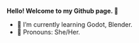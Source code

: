 **Hello! Welcome to my Github page. 🤎**

- 🌱 I’m currently learning Godot, Blender.
- 🎀 Pronouns: She/Her.

<!--
**golden-fox07/golden-fox07** is a ✨ _special_ ✨ repository because its `README.md` (this file) appears on your GitHub profile.

Here are some ideas to get you started:

- 🔭 I’m currently working on ...
- 🌱 I’m currently learning ...
- 👯 I’m looking to collaborate on ...
- 🤔 I’m looking for help with ...
- 💬 Ask me about ...
- 📫 How to reach me: ...
- 😄 Pronouns: ...
- ⚡ Fun fact: ...
- 📚 I'm a undergraduate student.
- 💻 I'm majoring in computer science.
-->
